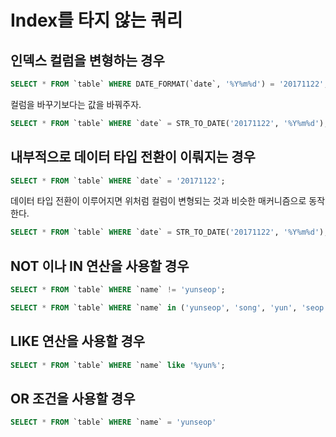 # Index를 타지 않는 쿼리

## 인덱스 컬럼을 변형하는 경우

```sql
SELECT * FROM `table` WHERE DATE_FORMAT(`date`, '%Y%m%d') = '20171122';
```

컬럼을 바꾸기보다는 값을 바꿔주자.

```sql
SELECT * FROM `table` WHERE `date` = STR_TO_DATE('20171122', '%Y%m%d');
```

## 내부적으로 데이터 타입 전환이 이뤄지는 경우

```sql
SELECT * FROM `table` WHERE `date` = '20171122';
```

데이터 타입 전환이 이루어지면 위처럼 컬럼이 변형되는 것과 비슷한 매커니즘으로 동작한다.

```sql
SELECT * FROM `table` WHERE `date` = STR_TO_DATE('20171122', '%Y%m%d');
```

## NOT 이나 IN 연산을 사용할 경우

```sql
SELECT * FROM `table` WHERE `name` != 'yunseop';
```

```sql
SELECT * FROM `table` WHERE `name` in ('yunseop', 'song', 'yun', 'seop');
```

## LIKE 연산을 사용할 경우

```sql
SELECT * FROM `table` WHERE `name` like '%yun%';
```

## OR 조건을 사용할 경우

```sql
SELECT * FROM `table` WHERE `name` = 'yunseop' 
```
